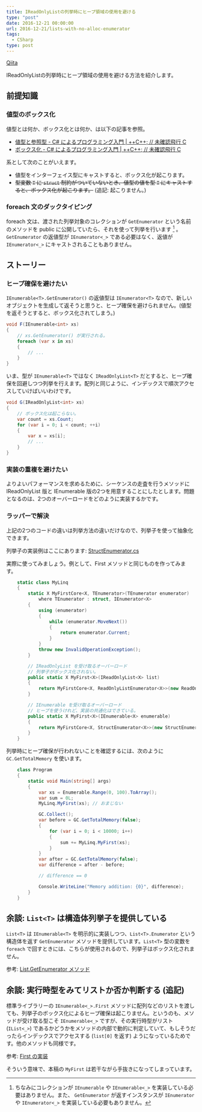 ```yaml
---
title: IReadOnlyListの列挙時にヒープ領域の使用を避ける
type: "post"
date: 2016-12-21 00:00:00
url: 2016-12-21/lists-with-no-alloc-enumerator
tags:
  - CSharp
type: post
---
```


[Qiita](http://qiita.com/vain0x/items/8f89843325ab303c6e04)

IReadOnlyListの列挙時にヒープ領域の使用を避ける方法を紹介します。

<!--more-->

## 前提知識
### 値型のボックス化
値型とは何か、ボックス化とは何か、は以下の記事を参照。

- [値型と参照型 - C# によるプログラミング入門 | ++C++; // 未確認飛行 C](http://ufcpp.net/study/csharp/oo_reference.html)
- [ボックス化 - C# によるプログラミング入門 | ++C++; // 未確認飛行 C](http://ufcpp.net/study/csharp/RmBoxing.html)

系として次のことがいえます。

- 値型をインターフェイス型にキャストすると、ボックス化が起こります。
- ~~型変数 `T` に `struct` 制約がついていないとき、値型の値を型 `T` にキャストすると、ボックス化が起こります。~~ (追記: 起こりません。)

### foreach 文のダックタイピング
foreach 文は、渡された列挙対象のコレクションが `GetEnumerator` という名前のメソッドを public に公開していたら、それを使って列挙を行います [^foreach_duck_typing] 。`GetEnumerator` の返値型が ``IEnumerator<_>`` である必要はなく、返値が ``IEnumerator<_>`` にキャストされることもありません。

[^foreach_duck_typing]: ちなみにコレクションが `IEnumerable` や ``IEnumerable<_>`` を実装している必要はありません。また、 `GetEnumerator` が返すインスタンスが `IEnumerator` や ``IEnumerator<_>`` を実装している必要もありません。

## ストーリー
### ヒープ確保を避けたい
``IEnumerable<T>.GetEnumerator()`` の返値型は ``IEnumerator<T>`` なので、新しいオブジェクトを生成して返そうと思うと、ヒープ確保を避けられません。(値型を返そうとすると、ボックス化されてしまう。)

```csharp
void F(IEnumerable<int> xs)
{
    // xs.GetEnumerator() が実行される。
    foreach (var x in xs)
    {
        // ...
    }
}
```

いま、型が ``IEnumerable<T>`` ではなく ``IReadOnlyList<T>`` だとすると、ヒープ確保を回避しつつ列挙を行えます。配列と同じように、インデックスで順次アクセスしていけばいいわけです。

```csharp
void G(IReadOnlyList<int> xs)
{
    // ボックス化は起こらない。
    var count = xs.Count;
    for (var i = 0; i < count; ++i)
    {
        var x = xs[i];
        // ...
    }
}
```

### 実装の重複を避けたい
よりよいパフォーマンスを求めるために、シーケンスの走査を行うメソッドに IReadOnlyList 版と IEnumerable 版の2つを用意することにしたとします。問題となるのは、2つのオーバーロードをどのように実装するかです。

### ラッパーで解決
上記の2つのコードの違いは列挙方法の違いだけなので、列挙子を使って抽象化できます。

列挙子の実装例はここにあります: [StructEnumerator.cs](https://github.com/DotNetKit/DotNetKit.StructEnumerator/blob/v0.1.1/DotNetKit.StructEnumerator/Collections/StructEnumerator.cs)

実際に使ってみましょう。例として、First メソッドと同じものを作ってみます。

```csharp
    static class MyLinq
    {
        static X MyFirstCore<X, TEnumerator>(TEnumerator enumerator)
            where TEnumerator : struct, IEnumerator<X>
        {
            using (enumerator)
            {
                while (enumerator.MoveNext())
                {
                    return enumerator.Current;
                }
            }
            throw new InvalidOperationException();
        }

        // IReadOnlyList を受け取るオーバーロード
        // 列挙子がボックス化されない。
        public static X MyFirst<X>(IReadOnlyList<X> list)
        {
            return MyFirstCore<X, ReadOnlyListEnumerator<X>>(new ReadOnlyListEnumerator<X>(list));
        }

        // IEnumerable を受け取るオーバーロード
        // ヒープを使うけれど、実装の共通化はできている。
        public static X MyFirst<X>(IEnumerable<X> enumerable)
        {
            return MyFirstCore<X, StructEnumerator<X>>(new StructEnumerator<X>(enumerable.GetEnumerator()));
        }
    }
```

列挙時にヒープ確保が行われないことを確認するには、次のように ``GC.GetTotalMemory`` を使います。

```csharp
    class Program
    {
        static void Main(string[] args)
        {
            var xs = Enumerable.Range(0, 100).ToArray();
            var sum = 0L;
            MyLinq.MyFirst(xs); // おまじない

            GC.Collect();
            var before = GC.GetTotalMemory(false);
            {
                for (var i = 0; i < 10000; i++)
                {
                    sum += MyLinq.MyFirst(xs);
                }
            }
            var after = GC.GetTotalMemory(false);
            var difference = after - before;

            // difference == 0

            Console.WriteLine("Memory addition: {0}", difference);
        }
    }
```

## 余談: ``List<T>`` は構造体列挙子を提供している
``List<T>`` は ``IEnumerable<T>`` を明示的に実装しつつ、``List<T>.Enumerator`` という構造体を返す `GetEnumerator` メソッドを提供しています。``List<T>`` 型の変数を `foreach` で回すときには、こちらが使用されるので、列挙子はボックス化されません。

参考: [List<T>.GetEnumerator メソッド](https://msdn.microsoft.com/ja-jp/library/b0yss765(v=vs.110).aspx)

## 余談: 実行時型をみてリストか否か判断する (追記)
標準ライブラリーの ``IEnumerable<_>.First`` メソッドに配列などのリストを渡しても、列挙子のボックス化によるヒープ確保は起こりません。というのも、メソッドが受け取る型こそ ``IEnumerable<_>`` ですが、その実行時型がリスト (``IList<_>``) であるかどうかをメソッドの内部で動的に判定していて、もしそうだったらインデックスでアクセスする (``list[0]`` を返す) ようになっているためです。他のメソッドも同様です。

参考: [First の実装](https://referencesource.microsoft.com/#System.Core/System/Linq/Enumerable.cs,921)

そういう意味で、本稿の `MyFirst` は若干ながら手抜きになってしまっています。

